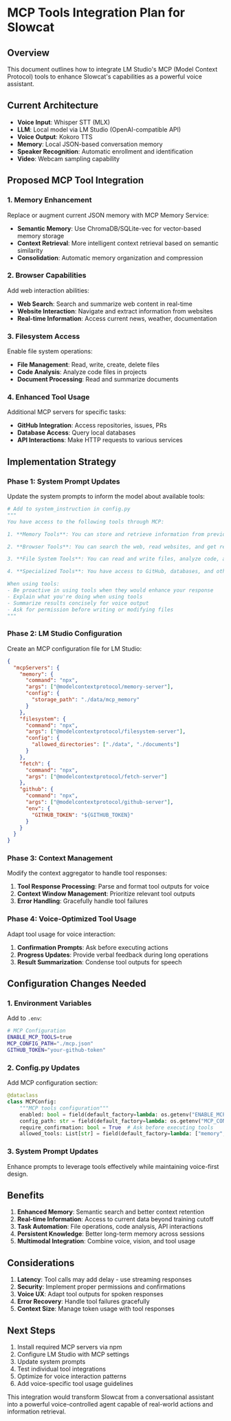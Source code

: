 # MCP Tools Integration Plan for Slowcat

## Overview
This document outlines how to integrate LM Studio's MCP (Model Context Protocol) tools to enhance Slowcat's capabilities as a powerful voice assistant.

## Current Architecture
- **Voice Input**: Whisper STT (MLX)
- **LLM**: Local model via LM Studio (OpenAI-compatible API)
- **Voice Output**: Kokoro TTS
- **Memory**: Local JSON-based conversation memory
- **Speaker Recognition**: Automatic enrollment and identification
- **Video**: Webcam sampling capability

## Proposed MCP Tool Integration

### 1. Memory Enhancement
Replace or augment current JSON memory with MCP Memory Service:
- **Semantic Memory**: Use ChromaDB/SQLite-vec for vector-based memory storage
- **Context Retrieval**: More intelligent context retrieval based on semantic similarity
- **Consolidation**: Automatic memory organization and compression

### 2. Browser Capabilities
Add web interaction abilities:
- **Web Search**: Search and summarize web content in real-time
- **Website Interaction**: Navigate and extract information from websites
- **Real-time Information**: Access current news, weather, documentation

### 3. Filesystem Access
Enable file system operations:
- **File Management**: Read, write, create, delete files
- **Code Analysis**: Analyze code files in projects
- **Document Processing**: Read and summarize documents

### 4. Enhanced Tool Usage
Additional MCP servers for specific tasks:
- **GitHub Integration**: Access repositories, issues, PRs
- **Database Access**: Query local databases
- **API Interactions**: Make HTTP requests to various services

## Implementation Strategy

### Phase 1: System Prompt Updates
Update the system prompts to inform the model about available tools:

```python
# Add to system_instruction in config.py
"""
You have access to the following tools through MCP:

1. **Memory Tools**: You can store and retrieve information from previous conversations using semantic search. Use this to remember user preferences, ongoing projects, and important context.

2. **Browser Tools**: You can search the web, read websites, and get real-time information. Use this when users ask about current events, need documentation, or want information not in your training data.

3. **File System Tools**: You can read and write files, analyze code, and manage documents. Use this to help users with coding tasks, document creation, or file organization.

4. **Specialized Tools**: You have access to GitHub, databases, and other APIs as configured.

When using tools:
- Be proactive in using tools when they would enhance your response
- Explain what you're doing when using tools
- Summarize results concisely for voice output
- Ask for permission before writing or modifying files
"""
```

### Phase 2: LM Studio Configuration
Create an MCP configuration file for LM Studio:

```json
{
  "mcpServers": {
    "memory": {
      "command": "npx",
      "args": ["@modelcontextprotocol/memory-server"],
      "config": {
        "storage_path": "./data/mcp_memory"
      }
    },
    "filesystem": {
      "command": "npx",
      "args": ["@modelcontextprotocol/filesystem-server"],
      "config": {
        "allowed_directories": ["./data", "./documents"]
      }
    },
    "fetch": {
      "command": "npx",
      "args": ["@modelcontextprotocol/fetch-server"]
    },
    "github": {
      "command": "npx",
      "args": ["@modelcontextprotocol/github-server"],
      "env": {
        "GITHUB_TOKEN": "${GITHUB_TOKEN}"
      }
    }
  }
}
```

### Phase 3: Context Management
Modify the context aggregator to handle tool responses:

1. **Tool Response Processing**: Parse and format tool outputs for voice
2. **Context Window Management**: Prioritize relevant tool outputs
3. **Error Handling**: Gracefully handle tool failures

### Phase 4: Voice-Optimized Tool Usage
Adapt tool usage for voice interaction:

1. **Confirmation Prompts**: Ask before executing actions
2. **Progress Updates**: Provide verbal feedback during long operations
3. **Result Summarization**: Condense tool outputs for speech

## Configuration Changes Needed

### 1. Environment Variables
Add to `.env`:
```bash
# MCP Configuration
ENABLE_MCP_TOOLS=true
MCP_CONFIG_PATH="./mcp.json"
GITHUB_TOKEN="your-github-token"
```

### 2. Config.py Updates
Add MCP configuration section:
```python
@dataclass
class MCPConfig:
    """MCP tools configuration"""
    enabled: bool = field(default_factory=lambda: os.getenv("ENABLE_MCP_TOOLS", "false").lower() == "true")
    config_path: str = field(default_factory=lambda: os.getenv("MCP_CONFIG_PATH", "./mcp.json"))
    require_confirmation: bool = True  # Ask before executing tools
    allowed_tools: List[str] = field(default_factory=lambda: ["memory", "fetch", "filesystem"])
```

### 3. System Prompt Updates
Enhance prompts to leverage tools effectively while maintaining voice-first design.

## Benefits

1. **Enhanced Memory**: Semantic search and better context retention
2. **Real-time Information**: Access to current data beyond training cutoff
3. **Task Automation**: File operations, code analysis, API interactions
4. **Persistent Knowledge**: Better long-term memory across sessions
5. **Multimodal Integration**: Combine voice, vision, and tool usage

## Considerations

1. **Latency**: Tool calls may add delay - use streaming responses
2. **Security**: Implement proper permissions and confirmations
3. **Voice UX**: Adapt tool outputs for spoken responses
4. **Error Recovery**: Handle tool failures gracefully
5. **Context Size**: Manage token usage with tool responses

## Next Steps

1. Install required MCP servers via npm
2. Configure LM Studio with MCP settings
3. Update system prompts
4. Test individual tool integrations
5. Optimize for voice interaction patterns
6. Add voice-specific tool usage guidelines

This integration would transform Slowcat from a conversational assistant into a powerful voice-controlled agent capable of real-world actions and information retrieval.